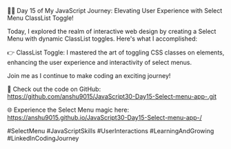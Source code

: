 
🔀🚀 Day 15 of My JavaScript Journey: Elevating User Experience with Select Menu ClassList Toggle!

Today, I explored the realm of interactive web design by creating a Select Menu with dynamic ClassList toggles. Here's what I accomplished:

👉 ClassList Toggle: I mastered the art of toggling CSS classes on elements, enhancing the user experience and interactivity of select menus.

Join me as I continue to make coding an exciting journey!

🔗 Check out the code on GitHub: https://github.com/anshu9015/JavaScript30-Day15-Select-menu-app-.git

🌐 Experience the Select Menu magic here: https://anshu9015.github.io/JavaScript30-Day15-Select-menu-app-/

#SelectMenu #JavaScriptSkills #UserInteractions #LearningAndGrowing #LinkedInCodingJourney